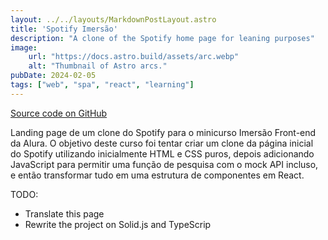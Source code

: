 ```yaml
---
layout: ../../layouts/MarkdownPostLayout.astro
title: 'Spotify Imersão'
description: "A clone of the Spotify home page for leaning purposes"
image:
    url: "https://docs.astro.build/assets/arc.webp"
    alt: "Thumbnail of Astro arcs."
pubDate: 2024-02-05
tags: ["web", "spa", "react", "learning"]
---
```

[Source code on GitHub](https://github.com/mattoi/spotify-imersao)

Landing page de um clone do Spotify para o minicurso Imersão Front-end da Alura. O objetivo deste curso foi tentar criar um clone da página inicial do Spotify utilizando inicialmente HTML e CSS puros, depois adicionando JavaScript para permitir uma função de pesquisa com o mock API incluso, e então transformar tudo em uma estrutura de componentes em React.

TODO:
- Translate this page
- Rewrite the project on Solid.js and TypeScrip